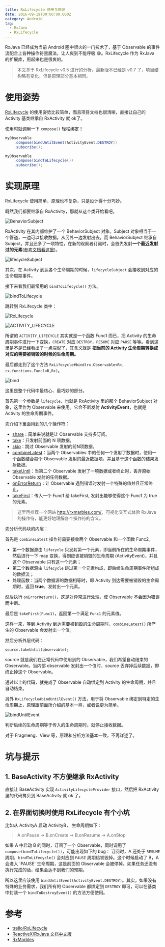 ```yaml
---
title: RxLifecycle 使用与原理
date: 2016-09-19T00:00:00.000Z
category: Android
tag:
  - RxJava
  - RxLifecycle
---
```


RxJava 已经成为当前 Android 圈中很火的一门技术了，基于 Observable 的事件流配合上各种操作符黑魔法，让人爽到不能呼吸 😆。RxLifecycle 作为 RxJava 的扩展库，用起来也是很爽的。

> 本文基于 RxLifecycle v0.5 进行的分析，最新版本已经是 v0.7 了，项目结构略有变化，但是原理部分基本相同。

# 使用姿势

[RxLifecycle](https://github.com/trello/RxLifecycle) 的使用姿势比较简单，而且项目文档也很清晰，直接让自己的 Activity 基类继承自 RxActivity 就 ok了。

使用时就调用一下 `compose()` 轻松绑定！

```java
myObservable
    .compose(bindUntilEvent(ActivityEvent.DESTROY))
    .subscribe();
```

```java
myObservable
    .compose(bindToLifecycle())
    .subscribe();
```

# 实现原理

RxLifecycle 使用简单，原理也不复杂，只是设计得十分巧妙。

既然我们都要继承自 RxActivity，那就从这个类开始看吧。

![BehaviorSubject](http://ww4.sinaimg.cn/large/801b780agw1f7yowyv3cij20m801h3yo.jpg)

RxActivity 在其内部维护了一个 BehaviorSubject 对象。Subject 对象相当于一个管道，一边可以接收数据，从另外一边发射出去。而 BehaviorSubject 继承自 Subject，并且还多了一项特性，在新的观察者订阅时，会首先发射**一个最近发射过的元素**([参考文档看这里](http://reactivex.io/RxJava/javadoc/rx/subjects/BehaviorSubject.html))。

![lifecycleSubject](http://ww2.sinaimg.cn/large/801b780agw1f7yp10juhuj20m80fxtat.jpg)

其次，在 Activity 到达各个生命周期的时候，`lifecycleSubject` 会接收到对应的生命周期事件。

接下来看我们最常用的 `bindToLifecycle()` 方法。

![bindToLifecycle](http://ww4.sinaimg.cn/large/801b780agw1f7yp1i7ughj20m802fdg4.jpg)

跳转到 RxLifecycle 类中：

![RxLifecycle](http://ww2.sinaimg.cn/large/801b780agw1f7yp1rzte0j20m802omxn.jpg)

![ACTIVITY_LIFECYCLE](http://ww4.sinaimg.cn/large/801b780agw1f7yp21rtavj20m808jgnb.jpg)

所谓的 `ACTIVITY_LIFECYCLE` 其实就是一个函数 Func1 而已，把 Activity 的生命周期事件进行一下变换，`CREATE` 对应 `DESTROY`，`RESUME` 对应 `PAUSE` 等等。看到这里是不是已经看出了一点端倪了，其含义就是 **把当前的 Activity 生命周期转换成对应的需要被销毁的时候的生命周期。**

最后都走到了这个方法 `RxLifecycle#bind(rx.Observable<R>, rx.functions.Func1<R,R>)`。

![bind](http://ww3.sinaimg.cn/large/801b780agw1f7yp2bskhqj20m80bugo7.jpg)

这里是整个代码中最核心、最巧妙的部分。

首先第一个参数是 `lifecycle`，也就是 RxActivity 里的那个 BehaviorSubject 对象，这里作为 Observable 来使用。它会不断发射 **ActivityEvent**，也就是 Activity 的生命周期事件。

先介绍下里面用到的几个操作符：

- [share](http://reactivex.io/RxJava/javadoc/rx/Observable.html#share())：简单来说就是让 Observable 支持多订阅。
- [take](https://mcxiaoke.gitbooks.io/rxdocs/content/operators/Take.html)：只发射前面的 N 项数据。
- [skip](https://mcxiaoke.gitbooks.io/rxdocs/content/operators/Skip.html)：跳过 Observable 发射的前N项数据。
- [combineLatest](https://mcxiaoke.gitbooks.io/rxdocs/content/operators/CombineLatest.html)：当两个 Observables 中的任何一个发射了数据时，使用一个函数结合每个 Observable 发射的最近数据项，并且基于这个函数的结果发射数据。
- [takeUntil](https://mcxiaoke.gitbooks.io/rxdocs/content/operators/Conditional.html#takeuntil)：当第二个 Observable 发射了一项数据或者终止时，丢弃原始 Observable 发射的任何数据。
- [onErrorReturn](https://mcxiaoke.gitbooks.io/rxdocs/content/operators/Catch.html#onerrorreturn)：让 Observable 遇到错误时发射一个特殊的值并且正常终止。
- [takeFirst](https://mcxiaoke.gitbooks.io/rxdocs/content/operators/First.html#takefirst)：传入一个 Func1 给 takeFirst, 发射出能够使得这个 Func1 为 true 的元素。

> 这里再推荐一个网站 <http://rxmarbles.com/>，可视化交互式体验 RxJava 的操作符，能更好地理解各个操作符的含义。

先分析代码块的内层：

首先是 `combineLatest` 操作符需要接收两个 Observable 和一个函数 Func2。

- 第一个数据源由 `lifecycle` 只发射第一个元素，即当前所在的生命周期事件，然后进行一下 map 变换，得到应该被销毁的生命周期 (ActivityEvent)，并且这个 Observable 只有这一个元素；
- 第二个数据源由 `lifecycle` 跳过第一个元素构成，即后续生命周期事件所组成的数据流；
- 处理函数：当两个数据源的数据相等时，即 Activity 到达需要被销毁的生命周期时，返回 **true**，发射出一个元素。

然后执行 `onErrorReturn()`，这是对异常进行处理，使 Observable 不会因为错误而中断。

最后是 `takeFirst(Func1)`，返回第一个满足 `Func1` 的元素值。

这样一来，等到 Activity 到达需要被销毁的生命周期时，`combineLatest()` 所产生的 Observable 会发射出一个值。

然后分析外层代码：

`source.takeUntil(observable);`

source 就是我们在正常代码中使用到的 Observable，我们希望自动结束的 Observable。当内部 observable 发射出一个值时，source 丢弃掉后续数据，即终止掉这个 Observable。

通过以上的代码，就完成了 Observable 自动绑定到 Activity 的生命周期，并且自动结束。

另外 `RxLifecycle#bindUntilEvent()` 方法，用于将 Observable 绑定到特定的生命周期上，原理跟前面所介绍的基本一样，或者说更为简单。

![bindUntilEvent](http://ww3.sinaimg.cn/large/801b780agw1f7yp2mk5kxj20m808o75q.jpg)

判断后续的生命周期等于传入的生命周期时，就停止接收数据。

对于 Fragmeng、View 等，原理和分析方法基本一致，不再详述了。

# 坑与提示

## 1\. BaseActivity 不方便继承 RxActivity

直接让 BaseActivity 实现 `ActivityLifecycleProvider` 接口，然后把 RxActivity 里的代码拷贝到 BaseActivity 就 ok 了。

## 2\. 在**界面切换**时使用 RxLifecycle 有个小坑

比如从 ActivityA 启动 ActivityB， 生命周期如下：

> A.onPause -> B.onCreate -> B.onResume -> A.onStop

如果 A 中启动 B 的同时，订阅了一个 Observable，同时调用了 `compose(bindToLifecycle())`，可能出现如下的 bug： 订阅时，A 还处于 `RESUME` 周期，`bindToLifecycle()` 会对应到 `PAUSE` 周期给销毁掉。这个时候启动了 B，A 会进入 'PAUSE' 生命周期，这是前面的 Observable 会被停掉。如果任务还没有执行完成的话，结果会达不到我们的预期。

所以这里应该使用 `bindUntilEvent(ActivityEvent.DESTROY)`。其实，如果没有特殊的业务需求，我们所有的 Observable 都绑定到 `DESTROY` 即可，可以在基类中封装一个 `bindToDestroyEvent()` 的方法方便使用。

# 参考

- [trello/RxLifecycle](https://github.com/trello/RxLifecycle)
- [ReactiveX/RxJava 文档中文版](http://mcxiaoke.gitbooks.io/rxdocs/content/)
- [RxMarbles](http://rxmarbles.com/)
